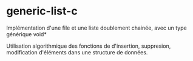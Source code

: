 # generic-list-c

Implémentation d'une file et une liste doublement chainée, avec un type générique void*

Utilisation algorithmique des fonctions de d'insertion, suppresion, modification d'éléments dans une structure de données.
